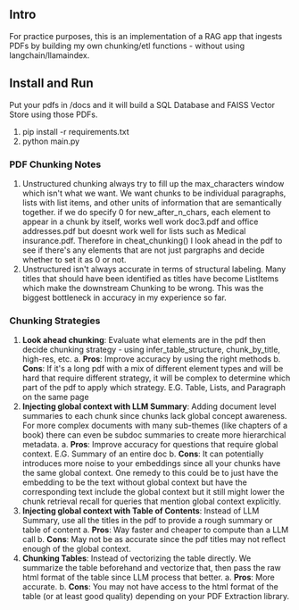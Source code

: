 ## Intro
For practice purposes, this is an implementation of a RAG app that ingests PDFs by building my own chunking/etl functions - without using langchain/llamaindex.

## Install and Run
Put your pdfs in /docs and it will build a SQL Database and FAISS Vector Store using those PDFs.

1. pip install -r requirements.txt
2. python main.py

### PDF Chunking Notes

1. Unstructured chunking always try to fill up the max_characters window which isn't what we want. We want chunks to be individual paragraphs, lists with list items, and other units of information that are semantically together. if we do specify 0 for new_after_n_chars,  each element to appear in a chunk by itself, works well work doc3.pdf and office addresses.pdf but doesnt work well for lists such as Medical insurance.pdf. Therefore in cheat_chunking() I look ahead in the pdf to see if there's any elements that are not just pargraphs and decide whether to set it as 0 or not.
2. Unstructured isn't always accurate in terms of structural labeling. Many titles that should have been identified as titles have become ListItems which make the downstream Chunking to be wrong. This was the biggest bottleneck in accuracy in my experience so far.

### Chunking Strategies

1. **Look ahead chunking**: Evaluate what elements are in the pdf then decide chunking strategy - using infer_table_structure, chunk_by_title, high-res, etc. 
    a. **Pros**: Improve accuracy by using the right methods
    b. **Cons**: If it's a long pdf with a mix of different element types and will be hard that require different strategy, it will be complex to determine which part of the pdf to apply which strategy. E.G. Table, Lists, and Paragraph on the same page
2. **Injecting global context with LLM Summary**: Adding document level summaries to each chunk since chunks lack global concept awareness. For more complex documents with many sub-themes (like chapters of a book) there can even be subdoc summaries to create more hierarchical metadata.
    a. **Pros**: Improve accuracy for questions that require global context. E.G. Summary of an entire doc
    b. **Cons**: It can potentially introduces more noise to your embeddings since all your chunks have the same global context. One remedy to this could be to just have the embedding to be the text without global context but have the corresponding text include the global context but it still might lower the chunk retrieval recall for queries that mention global context explicitly.
3.  **Injecting global context with Table of Contents**: Instead of LLM Summary, use all the titles in the pdf to provide a rough summary or table of content
    a. **Pros**: Way faster and cheaper to compute than a LLM call
    b. **Cons**: May not be as accurate since the pdf titles may not reflect enough of the global context.
4.  **Chunking Tables**: Instead of vectorizing the table directly. We summarize the table beforehand and vectorize that, then pass the raw html format of the table since LLM process that better.
    a. **Pros**: More accurate.
    b. **Cons**: You may not have access to the html format of the table (or at least good quality) depending on your PDF Extraction library.

